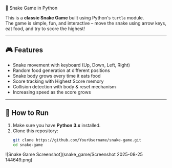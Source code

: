  🐍 Snake Game in Python  

This is a **classic Snake Game** built using Python's `turtle` module.  
The game is simple, fun, and interactive – move the snake using arrow keys, eat food, and try to score the highest!  

---

## 🎮 Features
- Snake movement with keyboard (Up, Down, Left, Right)  
- Random food generation at different positions  
- Snake body grows every time it eats food  
- Score tracking with Highest Score memory  
- Collision detection with body & reset mechanism  
- Increasing speed as the score grows  

---

## 🚀 How to Run
1. Make sure you have **Python 3.x** installed.  
2. Clone this repository:  
   ```bash
   git clone https://github.com/YourUsername/snake-game.git
   cd snake-game

![Snake Game Screenshot](snake_game/Screenshot 2025-08-25 144649.png)
